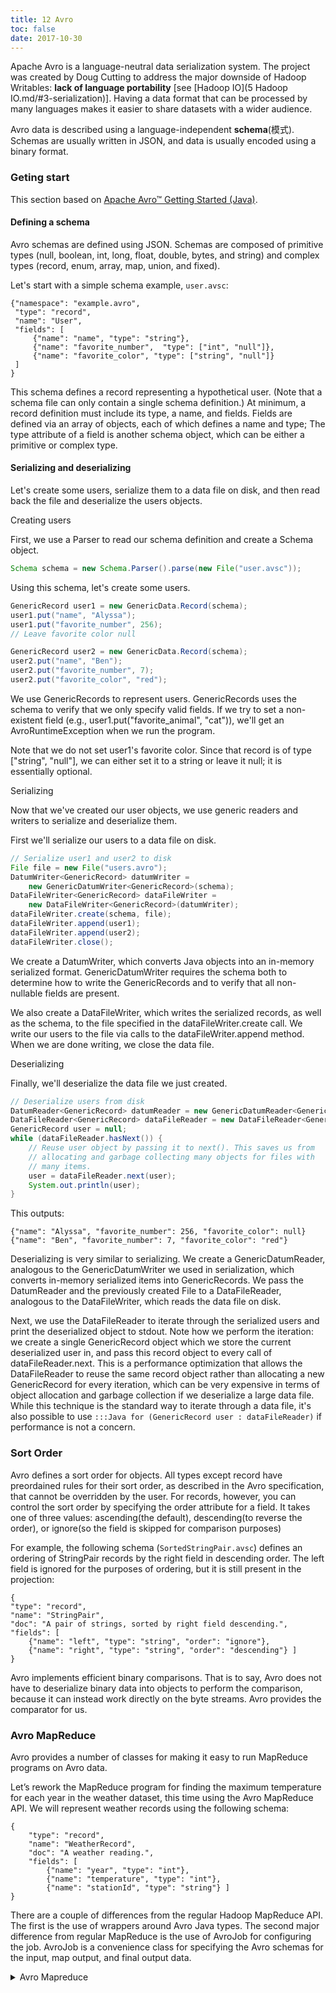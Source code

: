 ```yaml
---
title: 12 Avro
toc: false
date: 2017-10-30
---
```



Apache Avro is a language-neutral data serialization system. The project was created by Doug Cutting to address the major downside of Hadoop <C>Writables</C>: **lack of language portability** [see [Hadoop IO](5 Hadoop IO.md/#3-serialization)]. Having a data format that can be processed by many languages makes it easier to share datasets with a wider audience.

Avro data is described using a language-independent **schema**(模式). Schemas are usually written in JSON, and data is usually encoded using a binary format.

### Geting start

This section based on [Apache Avro™ Getting Started (Java)](http://avro.apache.org/docs/current/gettingstartedjava.html).

#### Defining a schema

Avro schemas are defined using JSON. Schemas are composed of primitive types (null, boolean, int, long, float, double, bytes, and string) and complex types (record, enum, array, map, union, and fixed).

Let's start with a simple schema example, `user.avsc`:

```
{"namespace": "example.avro",
 "type": "record",
 "name": "User",
 "fields": [
     {"name": "name", "type": "string"},
     {"name": "favorite_number",  "type": ["int", "null"]},
     {"name": "favorite_color", "type": ["string", "null"]}
 ]
}
```

This schema defines a record representing a hypothetical user. (Note that a schema file can only contain a single schema definition.) At minimum, a record definition must include its type, a name, and fields. Fields are defined via an array of objects, each of which defines a name and type; The type attribute of a field is another schema object, which can be either a primitive or complex type.


#### Serializing and deserializing

Let's  create some users, serialize them to a data file on disk, and then read back the file and deserialize the users objects.

<hh>Creating users</hh>

First, we use a <C>Parser</C> to read our schema definition and create a <C>Schema</C> object.

```Java
Schema schema = new Schema.Parser().parse(new File("user.avsc"));
```

Using this schema, let's create some users.

```Java
GenericRecord user1 = new GenericData.Record(schema);
user1.put("name", "Alyssa");
user1.put("favorite_number", 256);
// Leave favorite color null

GenericRecord user2 = new GenericData.Record(schema);
user2.put("name", "Ben");
user2.put("favorite_number", 7);
user2.put("favorite_color", "red");
```

We use <C>GenericRecords</C> to represent users. <C>GenericRecords</C>  uses the schema to verify that we only specify valid fields. If we try to set a non-existent field (e.g., user1.put("favorite_animal", "cat")), we'll get an <C>AvroRuntimeException</C> when we run the program.

Note that we do not set user1's favorite color. Since that record is of type ["string", "null"], we can either set it to a string or leave it null; it is essentially optional.

<hh>Serializing</hh>

Now that we've created our user objects, we use generic readers and writers to serialize and deserialize them.

First we'll serialize our users to a data file on disk.

```Java
// Serialize user1 and user2 to disk
File file = new File("users.avro");
DatumWriter<GenericRecord> datumWriter = 
    new GenericDatumWriter<GenericRecord>(schema);
DataFileWriter<GenericRecord> dataFileWriter = 
    new DataFileWriter<GenericRecord>(datumWriter);
dataFileWriter.create(schema, file);
dataFileWriter.append(user1);
dataFileWriter.append(user2);
dataFileWriter.close();
```
 
        
We create a <C>DatumWriter</C>, which converts Java objects into an in-memory serialized format. <C>GenericDatumWriter</C> requires the schema both to determine how to write the <C>GenericRecords</C> and to verify that all non-nullable fields are present.

We also create a <C>DataFileWriter</C>, which writes the serialized records, as well as the schema, to the file specified in the <C>dataFileWriter.create</C> call. We write our users to the file via calls to the <C>dataFileWriter.append</C> method. When we are done writing, we close the data file.

<hh>Deserializing</hh>

Finally, we'll deserialize the data file we just created.

```Java
// Deserialize users from disk
DatumReader<GenericRecord> datumReader = new GenericDatumReader<GenericRecord>(schema);
DataFileReader<GenericRecord> dataFileReader = new DataFileReader<GenericRecord>(file, datumReader);
GenericRecord user = null;
while (dataFileReader.hasNext()) {
    // Reuse user object by passing it to next(). This saves us from
    // allocating and garbage collecting many objects for files with
    // many items.
    user = dataFileReader.next(user);
    System.out.println(user);
}
```

This outputs:

```
{"name": "Alyssa", "favorite_number": 256, "favorite_color": null}
{"name": "Ben", "favorite_number": 7, "favorite_color": "red"}
```
    
Deserializing is very similar to serializing. We create a <C>GenericDatumReader</C>, analogous to the <C>GenericDatumWriter</C> we used in serialization, which converts in-memory serialized items into <C>GenericRecords</C>. We pass the <C>DatumReader</C> and the previously created File to a <C>DataFileReader</C>, analogous to the <C>DataFileWriter</C>, which reads the data file on disk.

Next, we use the <C>DataFileReader</C> to iterate through the serialized users and print the deserialized object to stdout. Note how we perform the iteration: we create a single <C>GenericRecord</C> object which we store the current deserialized user in, and pass this record object to every call of <C>dataFileReader.next</C>. This is a performance optimization that allows the <C>DataFileReader</C> to reuse the same record object rather than allocating a new <C>GenericRecord</C> for every iteration, which can be very expensive in terms of object allocation and garbage collection if we deserialize a large data file. While this technique is the standard way to iterate through a data file, it's also possible to use `:::Java for (GenericRecord user : dataFileReader)` if performance is not a concern.

### Sort Order

Avro defines a sort order for objects. All types except <C>record</C> have preordained rules for their sort order, as described in the Avro specification, that cannot be overridden by the user. For records, however, you can control the sort order by specifying the order attribute for a field. It takes one of three values: <C>ascending</C>(the default), <C>descending</C>(to reverse the order), or <C>ignore</C>(so the field is skipped for comparison purposes)

For example, the following schema (`SortedStringPair.avsc`) defines an ordering of <C>StringPair</C> records by the right field in descending order. The left field is ignored for the purposes of ordering, but it is still present in the projection:

```
{
"type": "record", 
"name": "StringPair",
"doc": "A pair of strings, sorted by right field descending.", 
"fields": [
    {"name": "left", "type": "string", "order": "ignore"},
    {"name": "right", "type": "string", "order": "descending"} ]
}
```

Avro implements efficient binary comparisons. That is to say, Avro does not have to deserialize binary data into objects to perform the comparison, because it can instead work directly on the byte streams. Avro provides the comparator for us.

### Avro MapReduce

Avro provides a number of classes for making it easy to run MapReduce programs on Avro data. 

Let’s rework the MapReduce program for finding the maximum temperature for each year in the weather dataset, this time using the Avro MapReduce API. We will represent weather records using the following schema:

```
{
    "type": "record",
    "name": "WeatherRecord", 
    "doc": "A weather reading.", 
    "fields": [
        {"name": "year", "type": "int"},
        {"name": "temperature", "type": "int"},
        {"name": "stationId", "type": "string"} ]
}
```




There are a couple of differences from the regular Hadoop MapReduce API. The first is the use of wrappers around Avro Java types. The second major difference from regular MapReduce is the use of <C>AvroJob</C> for configuring the <C>job</C>. <C>AvroJob</C> is a convenience class for specifying the Avro schemas for the input, map output, and final output data.

<details>
<summary>Avro Mapreduce
</summary>
```Java
//vv AvroGenericMaxTemperature
public class AvroGenericMaxTemperature extends Configured implements Tool {
  
  private static final Schema SCHEMA = new Schema.Parser().parse(
      "{" +
      "  \"type\": \"record\"," +
      "  \"name\": \"WeatherRecord\"," +
      "  \"doc\": \"A weather reading.\"," +
      "  \"fields\": [" +
      "    {\"name\": \"year\", \"type\": \"int\"}," +
      "    {\"name\": \"temperature\", \"type\": \"int\"}," +
      "    {\"name\": \"stationId\", \"type\": \"string\"}" +
      "  ]" +
      "}"
  );

  public static class MaxTemperatureMapper
      extends Mapper<LongWritable, Text, AvroKey<Integer>,
            AvroValue<GenericRecord>> {
    private NcdcRecordParser parser = new NcdcRecordParser();
    private GenericRecord record = new GenericData.Record(SCHEMA);

    @Override
    protected void map(LongWritable key, Text value, Context context)
        throws IOException, InterruptedException {
      parser.parse(value.toString());
      if (parser.isValidTemperature()) {
        record.put("year", parser.getYearInt());
        record.put("temperature", parser.getAirTemperature());
        record.put("stationId", parser.getStationId());
        context.write(new AvroKey<Integer>(parser.getYearInt()),
            new AvroValue<GenericRecord>(record));
      }
    }
  }
  
  public static class MaxTemperatureReducer
      extends Reducer<AvroKey<Integer>, AvroValue<GenericRecord>,
            AvroKey<GenericRecord>, NullWritable> {

    @Override
    protected void reduce(AvroKey<Integer> key, Iterable<AvroValue<GenericRecord>>
        values, Context context) throws IOException, InterruptedException {
      GenericRecord max = null;
      for (AvroValue<GenericRecord> value : values) {
        GenericRecord record = value.datum();
        if (max == null || 
            (Integer) record.get("temperature") > (Integer) max.get("temperature")) {
          max = newWeatherRecord(record);
        }
      }
      context.write(new AvroKey(max), NullWritable.get());
    }

    private GenericRecord newWeatherRecord(GenericRecord value) {
      GenericRecord record = new GenericData.Record(SCHEMA);
      record.put("year", value.get("year"));
      record.put("temperature", value.get("temperature"));
      record.put("stationId", value.get("stationId"));
      return record;
    }
  }

  @Override
  public int run(String[] args) throws Exception {
    if (args.length != 2) {
      System.err.printf("Usage: %s [generic options] <input> <output>\n",
          getClass().getSimpleName());
      ToolRunner.printGenericCommandUsage(System.err);
      return -1;
    }

    Job job = new Job(getConf(), "Max temperature");
    job.setJarByClass(getClass());

    job.getConfiguration().setBoolean(
        Job.MAPREDUCE_JOB_USER_CLASSPATH_FIRST, true);

    FileInputFormat.addInputPath(job, new Path(args[0]));
    FileOutputFormat.setOutputPath(job, new Path(args[1]));
    AvroJob.setMapOutputKeySchema(job, Schema.create(Schema.Type.INT));
    AvroJob.setMapOutputValueSchema(job, SCHEMA);
    AvroJob.setOutputKeySchema(job, SCHEMA);

    job.setInputFormatClass(TextInputFormat.class);
    job.setOutputFormatClass(AvroKeyOutputFormat.class);

    job.setMapperClass(MaxTemperatureMapper.class);
    job.setReducerClass(MaxTemperatureReducer.class);

    return job.waitForCompletion(true) ? 0 : 1;
  }
  
  public static void main(String[] args) throws Exception {
    int exitCode = ToolRunner.run(new AvroGenericMaxTemperature(), args);
    System.exit(exitCode);
  }
}
```
</details>

#### Sorting Using Avro MapReduce
To sort an Avro datafile, it is simple. The mapper simply emits the input key wrapped in an <C>AvroKey</C> and an <C>AvroValue</C>. The reducer acts as an identity, passing the values through as output keys, which will get written to an Avro datafile.

The sorting happens in the MapReduce shuffle, and the sort function is determined by the Avro schema that is passed to the program. See Chapter 7, section [Shuffle and Sort](ch7/#shuffle-and-sort) for details.

### Useful resources

* [Apache Avro project page](http://avro.apache.org/)
* [CDH usage page for Avro](http://www.cloudera.com/content/cloudera-content/cloudera-docs/CDH5/5.0/CDH5-Installation-Guide/cdh5ig_avro_usage.html)
* [Avro Specification](http://avro.apache.org/docs/current/spec.html)



